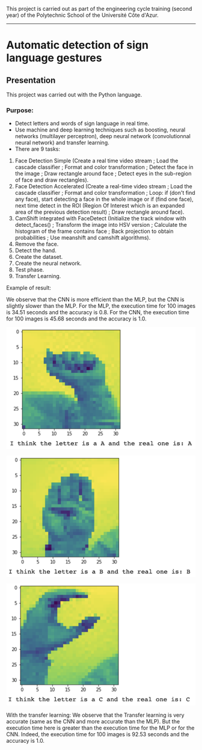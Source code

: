 This project is carried out as part of the engineering cycle training (second year) of the Polytechnic School of the Université Côte d'Azur.
***
# Automatic detection of sign language gestures

## Presentation
This project was carried out with the Python language.

### Purpose:
* Detect letters and words of sign language in real time.
* Use machine and deep learning techniques such as boosting, neural networks (multilayer perceptron), deep neural network (convolutionnal neural network) and transfer learning.
* There are 9 tasks: 
1. Face Detection Simple (Create a real time video stream ; Load the cascade classifier ; Format and color transformation ; Detect the face in the image ; Draw rectangle around face ; Detect eyes in the sub-region of face and draw rectangles).
2. Face Detection Accelerated (Create a real-time video stream ; Load the cascade classifier ; Format and color transformation ; Loop: if (don't find any face), start detecting a face in the whole image or if (find one face), next time detect in the ROI (Region Of Interest which is an expanded area of the previous detection result) ; Draw rectangle around face).
3. CamShift integrated with FaceDetect (Initialize the track window with detect_faces() ; Transform the image into HSV version ; Calculate the histogram of the frame contains face ; Back projection to obtain probabilities ; Use meanshift and camshift algorithms).
4. Remove the face.
5. Detect the hand.
6. Create the dataset.
7. Create the neural network.
8. Test phase.
9. Transfer Learning.

Example of result:

We observe that the CNN is more efficient than the MLP, but the CNN is slightly slower than the MLP.
For the MLP, the execution time for 100 images is 34.51 seconds and the accuracy is 0.8.
For the CNN, the execution time for 100 images is 45.68 seconds and the accuracy is 1.0.

![alt text](https://github.com/JulienChoukroun/Automatic-detection-of-sign-language-gestures/blob/main/Images/PredictionA.png "Prediction for the letter A")

![alt text](https://github.com/JulienChoukroun/Automatic-detection-of-sign-language-gestures/blob/main/Images/PredictionB.png "Prediction for the letter B")

![alt text](https://github.com/JulienChoukroun/Automatic-detection-of-sign-language-gestures/blob/main/Images/PredictionC.png "Prediction for the letter C")

With the transfer learning:
We observe that the Transfer learning is very accurate (same as the CNN and more accurate than the MLP). But the execution time here is greater than the execution time for the MLP or for the CNN. Indeed, the execution time for 100 images is 92.53 seconds and the accuracy is 1.0.
